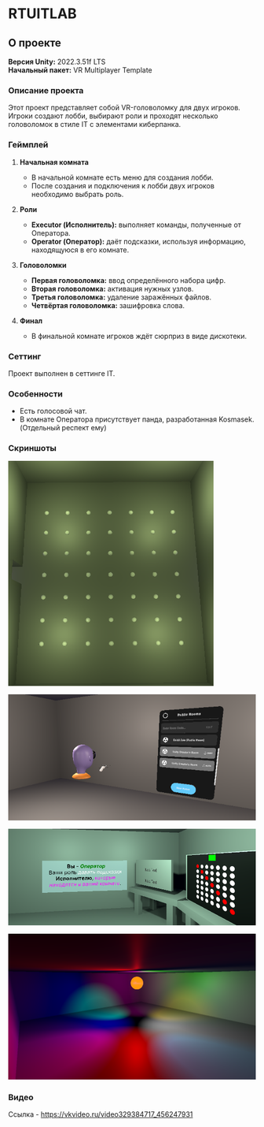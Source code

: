 # RTUITLAB

## О проекте

**Версия Unity:** 2022.3.51f LTS  
**Начальный пакет:** VR Multiplayer Template

### Описание проекта

Этот проект представляет собой VR-головоломку для двух игроков. Игроки создают лобби, выбирают роли и проходят несколько головоломок в стиле IT с элементами киберпанка.

### Геймплей

1. **Начальная комната**  
   - В начальной комнате есть меню для создания лобби.
   - После создания и подключения к лобби двух игроков необходимо выбрать роль.

2. **Роли**  
   - **Executor (Исполнитель):** выполняет команды, полученные от Оператора.
   - **Operator (Оператор):** даёт подсказки, используя информацию, находящуюся в его комнате.

3. **Головоломки**  
   - **Первая головоломка:** ввод определённого набора цифр.
   - **Вторая головоломка:** активация нужных узлов.
   - **Третья головоломка:** удаление заражённых файлов.
   - **Четвёртая головоломка:** зашифровка слова.

4. **Финал**  
   - В финальной комнате игроков ждёт сюрприз в виде дискотеки.

### Сеттинг

Проект выполнен в сеттинге IT.

### Особенности

- Есть голосовой чат.
- В комнате Оператора присутствует панда, разработанная Kosmasek. (Отдельный респект ему)

### Скриншоты

![Головоломка 2](image.png)

![Начальная комната](screen2.png)

![Часть комнаты Оператора](screen3.png)

![Комната для диско (Финал)](screen4.png)

### Видео

Ссылка - https://vkvideo.ru/video329384717_456247931
